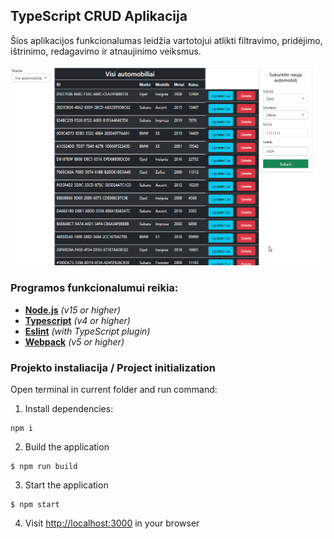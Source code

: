 ## TypeScript CRUD Aplikacija

Šios aplikacijos funkcionalumas leidžia vartotojui atlikti filtravimo, pridėjimo, ištrinimo, redagavimo ir atnaujinimo veiksmus.

![Alt text](/functionality.gif "Features and usage")

### Programos funkcionalumui reikia:

- **[Node.js](https://nodejs.org/en/)** *(v15 or higher)*
- **[Typescript](https://www.typescriptlang.org/)** *(v4 or higher)* 
- **[Eslint](https://eslint.org/)** *(with TypeScript plugin)* 
- **[Webpack](https://webpack.js.org/)** *(v5 or higher)* 

### Projekto instaliacija / Project initialization

Open terminal in current folder and run command:

1. Install dependencies:
```
npm i
```
2. Build the application
```
$ npm run build
```
3. Start the application
```
$ npm start
```

4. Visit [http://localhost:3000](http://localhost:3000) in your browser